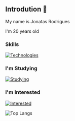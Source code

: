    
## Introdution 👋

My name is Jonatas Rodrigues

I'm 20 years old

### Skills

[![Technologies](https://skills.thijs.gg/icons?i=vscode,git)](https://github.com/Jonatas00)

### I'm Studying
          
[![Studying](https://skills.thijs.gg/icons?i=vue,nodejs,js,html,css,py)](https://github.com/Jonatas00)

### I'm Interested

[![Interested](https://skills.thijs.gg/icons?i=ts,ruby,lua)](https://github.com/Jonatas00)

![Top Langs](https://readme-status-4dev-31eq01ih4-jonatas00.vercel.app/api/top-langs/?username=Jonatas00&layout=compact&theme=nord)

